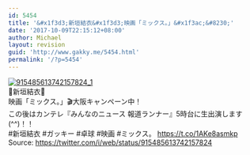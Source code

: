 ```yaml
---
id: 5454
title: '&#x1f3d3;新垣結衣&#x1f3d3;映画「ミックス。」&#x1f3ac;&#8230;'
date: '2017-10-09T22:15:12+08:00'
author: Michael
layout: revision
guid: 'http://www.gakky.me/5454.html'
permalink: '/?p=5454'
---
```


[![915485613742157824_1](http://www.yui-aragaki.org/wp-content/uploads/2017/10/915485613742157824_1.jpg)](http://www.yui-aragaki.org/wp-content/uploads/2017/10/915485613742157824_1.jpg)  
🏓新垣結衣🏓  
映画「ミックス。」🎬大阪キャンペーン中！  
この後はカンテレ『みんなのニュース 報道ランナー』5時台に生出演します(^^)！！  
\#新垣結衣 #ガッキー #卓球 #映画 #ミックス。 https://t.co/1AKe8asmkp  
Source: <https://twitter.com/i/web/status/915485613742157824>